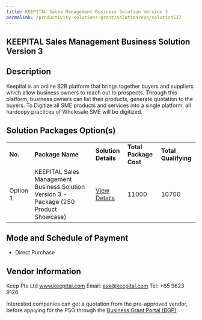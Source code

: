 ```yaml
---
title: KEEPITAL Sales Management Business Solution Version 3
permalink: /productivity-solutions-grant/solutionrepo/solution537
---
```


## KEEPITAL Sales Management Business Solution Version 3

## Description

Keepital is an online B2B platform that brings together buyers and suppliers which allow business owners to reach out to prospects. Through this platform, business owners can list their products, generate quotation to the buyers.
To Digitize all SME products and services into a single platform, all hardcopy practices of Wholesale SME will be digitized.


## Solution Packages Option(s)

<table>
<tr>
<td><b>No.</b></td>
<td><b>Package Name</b></td>
<td><b>Solution Details</b></td>
<td><b>Total Package Cost</b></td>
<td><b>Total Qualifying</b></td>
</tr>
<tr>
<td>Option 1</td>
<td>KEEPITAL Sales Management Business Solution Version 3 - Package (250 Product Showcase)</td>
<td><a href='https://www.gobusiness.gov.sg/images/psg/Keep_20190044_Annex_3_20200625143301_Part_3.pdf'>View Details</a></td>
<td>11000</td>
<td>10700</td>
</tr>
</table>

## Mode and Schedule of Payment

 - Direct Purchase

## Vendor Information

 Keep Pte Ltd
www.keepital.com
Email: ask@keepital.com
Tel: +65 9623 9126

Interested companies can get a quotation from the pre-approved vendor, before applying for the PSG through the <a href='https://www.businessgrants.gov.sg/'>Business Grant Portal (BGP)</a>.
<script src="/jquery/resize-tables.js"></script>
